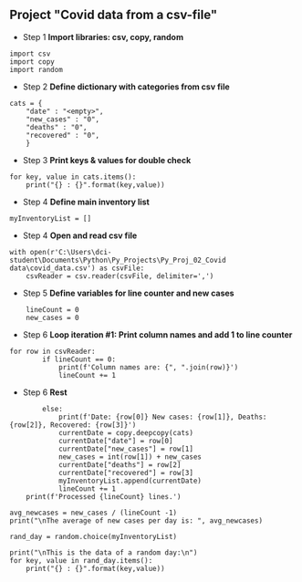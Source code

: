 ## Project "Covid data from a csv-file"

 - Step 1 **Import libraries: csv, copy, random**

 ```
import csv
import copy
import random
```

- Step 2 **Define dictionary with categories from csv file**

```
cats = {
    "date" : "<empty>",
    "new_cases" : "0",
    "deaths" : "0",
    "recovered" : "0",
    }
```

- Step 3 **Print keys & values for double check**

```
for key, value in cats.items():
    print("{} : {}".format(key,value))
```

- Step 4 **Define main inventory list**

```
myInventoryList = []
```

- Step 4 **Open and read csv file**

```
with open(r'C:\Users\dci-student\Documents\Python\Py_Projects\Py_Proj_02_Covid data\covid_data.csv') as csvFile:
    csvReader = csv.reader(csvFile, delimiter=',')  
```

- Step 5 **Define variables for line counter and new cases**

```
    lineCount = 0
    new_cases = 0
```
- Step 6 **Loop iteration #1: Print column names and add 1 to line counter**

```
for row in csvReader:
        if lineCount == 0:
            print(f'Column names are: {", ".join(row)}')  
            lineCount += 1
```            
- Step 6 **Rest**
```
        else:  
            print(f'Date: {row[0]} New cases: {row[1]}, Deaths: {row[2]}, Recovered: {row[3]}')  
            currentDate = copy.deepcopy(cats)  
            currentDate["date"] = row[0]  
            currentDate["new_cases"] = row[1]
            new_cases = int(row[1]) + new_cases
            currentDate["deaths"] = row[2]  
            currentDate["recovered"] = row[3]  
            myInventoryList.append(currentDate)  
            lineCount += 1  
    print(f'Processed {lineCount} lines.')

avg_newcases = new_cases / (lineCount -1)
print("\nThe average of new cases per day is: ", avg_newcases)

rand_day = random.choice(myInventoryList)

print("\nThis is the data of a random day:\n")
for key, value in rand_day.items():
    print("{} : {}".format(key,value))
```